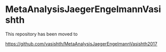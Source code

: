 # MetaAnalysisJaegerEngelmannVasishth

This repository has been moved to

https://github.com/vasishth/MetaAnalysisJaegerEngelmannVasishth2017

